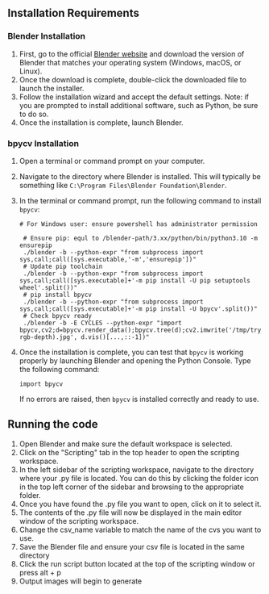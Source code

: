 ## Installation Requirements

### Blender Installation

1. First, go to the official [Blender website](https://www.blender.org/download/) and download the version of Blender that matches your operating system (Windows, macOS, or Linux).
2. Once the download is complete, double-click the downloaded file to launch the installer.
3. Follow the installation wizard and accept the default settings. Note: if you are prompted to install additional software, such as Python, be sure to do so.
4. Once the installation is complete, launch Blender.

### bpycv Installation

1. Open a terminal or command prompt on your computer.
2. Navigate to the directory where Blender is installed. This will typically be something like `C:\Program Files\Blender Foundation\Blender`.
3. In the terminal or command prompt, run the following command to install `bpycv`:

   ```
   # For Windows user: ensure powershell has administrator permission

    # Ensure pip: equl to /blender-path/3.xx/python/bin/python3.10 -m ensurepip
    ./blender -b --python-expr "from subprocess import sys,call;call([sys.executable,'-m','ensurepip'])"
    # Update pip toolchain
    ./blender -b --python-expr "from subprocess import sys,call;call([sys.executable]+'-m pip install -U pip setuptools wheel'.split())"
    # pip install bpycv
    ./blender -b --python-expr "from subprocess import sys,call;call([sys.executable]+'-m pip install -U bpycv'.split())"
    # Check bpycv ready
    ./blender -b -E CYCLES --python-expr "import bpycv,cv2;d=bpycv.render_data();bpycv.tree(d);cv2.imwrite('/tmp/try_bpycv_vis(inst-rgb-depth).jpg', d.vis()[...,::-1])"
   ```
4. Once the installation is complete, you can test that `bpycv` is working properly by launching Blender and opening the Python Console. Type the following command:

   ```
   import bpycv
   ```

   If no errors are raised, then `bpycv` is installed correctly and ready to use.

## Running the code

1. Open Blender and make sure the default workspace is selected.
2. Click on the "Scripting" tab in the top header to open the scripting workspace.
3. In the left sidebar of the scripting workspace, navigate to the directory where your .py file is located. You can do this by clicking the folder icon in the top left corner of the sidebar and browsing to the appropriate folder.
4. Once you have found the .py file you want to open, click on it to select it.
5. The contents of the .py file will now be displayed in the main editor window of the scripting workspace.
6. Change the csv_name variable to match the name of the cvs you want to use.
7. Save the Blender file and ensure your csv file is located in the same directory
8. Click the run script button located at the top of the scripting window or press alt + p
9. Output images will begin to generate
